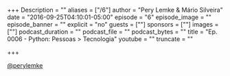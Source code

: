 +++
Description = ""
aliases = ["/6"]
author = "Pery Lemke & Mário Silveira"
date = "2016-09-25T04:10:01-05:00"
episode = "6"
episode_image = ""
episode_banner = ""
explicit = "no"
guests = [""]
sponsors = [""]
images = [""]
podcast_duration = ""
podcast_file = ""
podcast_bytes = ""
title = "Ep. 0006 - Python: Pessoas > Tecnologia"
youtube = ""
truncate = ""

+++

[@perylemke](https://www.twitter.com/perylemke)
